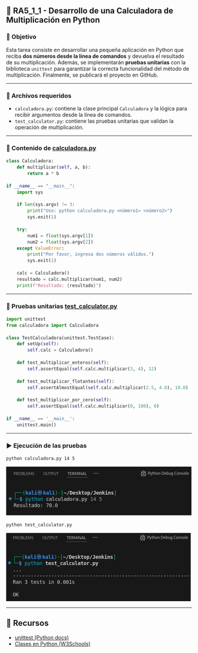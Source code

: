 ## 🧩 RA5_1_1 - Desarrollo de una Calculadora de Multiplicación en Python

### 🎯 Objetivo

Esta tarea consiste en desarrollar una pequeña aplicación en Python que reciba **dos números desde la línea de comandos** y devuelva el resultado de su multiplicación. Además, se implementarán **pruebas unitarias** con la biblioteca `unittest` para garantizar la correcta funcionalidad del método de multiplicación. Finalmente, se publicará el proyecto en GitHub.

---

### 📁 Archivos requeridos

- `calculadora.py`: contiene la clase principal `Calculadora` y la lógica para recibir argumentos desde la línea de comandos.
- `test_calculator.py`: contiene las pruebas unitarias que validan la operación de multiplicación.

---

### 📌 Contenido de [calculadora.py](/calculadora.py)

```python
class Calculadora:
    def multiplicar(self, a, b):
        return a * b

if __name__ == "__main__":
    import sys

    if len(sys.argv) != 3:
        print("Uso: python calculadora.py <número1> <número2>")
        sys.exit(1)

    try:
        num1 = float(sys.argv[1])
        num2 = float(sys.argv[2])
    except ValueError:
        print("Por favor, ingresa dos números válidos.")
        sys.exit(1)

    calc = Calculadora()
    resultado = calc.multiplicar(num1, num2)
    print(f"Resultado: {resultado}")
```

---

### 🧪 Pruebas unitarias [test_calculator.py](/test_calculator.py)

```python
import unittest
from calculadora import Calculadora

class TestCalculadora(unittest.TestCase):
    def setUp(self):
        self.calc = Calculadora()

    def test_multiplicar_enteros(self):
        self.assertEqual(self.calc.multiplicar(3, 4), 12)

    def test_multiplicar_flotantes(self):
        self.assertAlmostEqual(self.calc.multiplicar(2.5, 4.0), 10.0)

    def test_multiplicar_por_cero(self):
        self.assertEqual(self.calc.multiplicar(0, 100), 0)

if __name__ == '__main__':
    unittest.main()
```

---

### ▶️ Ejecución de las pruebas

```bash
python calculadora.py 14 5
```
![Prueba_calculadora](assets/Prueba_calculadora.png) 

 
```bash
python test_calculator.py
```
![Prueba_test-unitario](assets/Prueba_test-unitario.png) 

---

## 📎 Recursos

- [unittest (Python docs)](https://docs.python.org/library/unittest.html)
- [Clases en Python (W3Schools)](https://www.w3schools.com/python/python_classes.asp)
